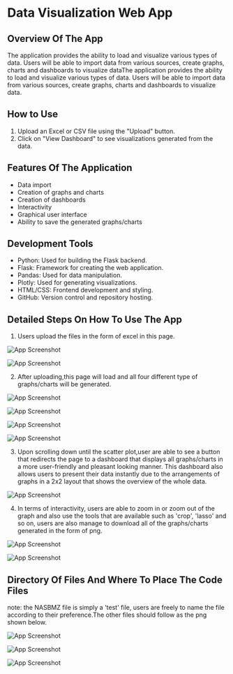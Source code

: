 # Data Visualization Web App

## Overview Of The App

The application provides the ability to load and visualize various types of data. Users will be able to import data from various sources, create graphs, charts and dashboards to visualize dataThe application provides the ability to load and visualize various types of data. Users will be able to import data from various sources, create graphs, charts and dashboards to visualize data.

## How to Use

1. Upload an Excel or CSV file using the "Upload" button.
2. Click on "View Dashboard" to see visualizations generated from the data.

## Features Of The Application

- Data import 
- Creation of graphs and charts
- Creation of dashboards
- Interactivity
- Graphical user interface
- Ability to save the generated graphs/charts

## Development Tools

- Python: Used for building the Flask backend.
- Flask: Framework for creating the web application.
- Pandas: Used for data manipulation.
- Plotly: Used for generating visualizations.
- HTML/CSS: Frontend development and styling.
- GitHub: Version control and repository hosting.

## Detailed Steps On How To Use The App

1) Users upload the files in the form of excel in this page.

![App Screenshot](Screenshots/Screenshot%202023-07-20%20141549.png)

![App Screenshot](Screenshots/Screenshot%202023-07-20%20141609.png)

2) After uploading,this page will load and all four different type of graphs/charts will be generated.

![App Screenshot](Screenshots/Screenshot%202023-07-20%20141639.png)

![App Screenshot](Screenshots/Screenshot%202023-07-20%20141704.png)

![App Screenshot](Screenshots/Screenshot%202023-07-20%20141718.png)

![App Screenshot](Screenshots/Screenshot%202023-07-20%20141803.png)


3) Upon scrolling down until the scatter plot,user are able to see a button that redirects the page to a dashboard that displays all graphs/charts in a more user-friendly and pleasant looking manner. This dashboard also allows users to present their data instantly due to the arrangements of graphs in a 2x2 layout that shows the overview of the whole data.

![App Screenshot](Screenshots/Screenshot%202023-07-20%20142002.png)

4) In terms of interactivity, users are able to zoom in or zoom out of the graph and also use the tools that are available such as 'crop', 'lasso' and so on, users are also manage to download all of the graphs/charts generated in the form of png.

![App Screenshot](Screenshots/Screenshot%202023-07-20%20142114.png)

![App Screenshot](Screenshots/Screenshot%202023-07-20%20142036.png)


## Directory Of Files And Where To Place The Code Files

note: the NASBMZ file is simply a 'test' file, users are freely to name the file according to their preference.The other files should follow as the png shown below.

![App Screenshot](Screenshots/Screenshot%202023-07-20%20154236.png)

![App Screenshot](Screenshots/Screenshot%202023-07-20%20154257.png)

![App Screenshot](Screenshots/Screenshot%202023-07-20%20154248.png)








